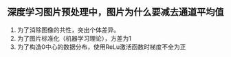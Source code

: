## 深度学习图片预处理中，图片为什么要减去通道平均值
1. 为了消除图像的共性，突出个体差异。  
2. 为了图片标准化（机器学习理论），方差为1 
3. 为了构造0中心的数据分布，使用ReLu激活函数时梯度不全为正  